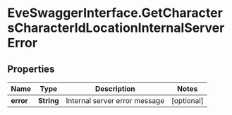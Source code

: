# EveSwaggerInterface.GetCharactersCharacterIdLocationInternalServerError

## Properties
Name | Type | Description | Notes
------------ | ------------- | ------------- | -------------
**error** | **String** | Internal server error message | [optional] 



